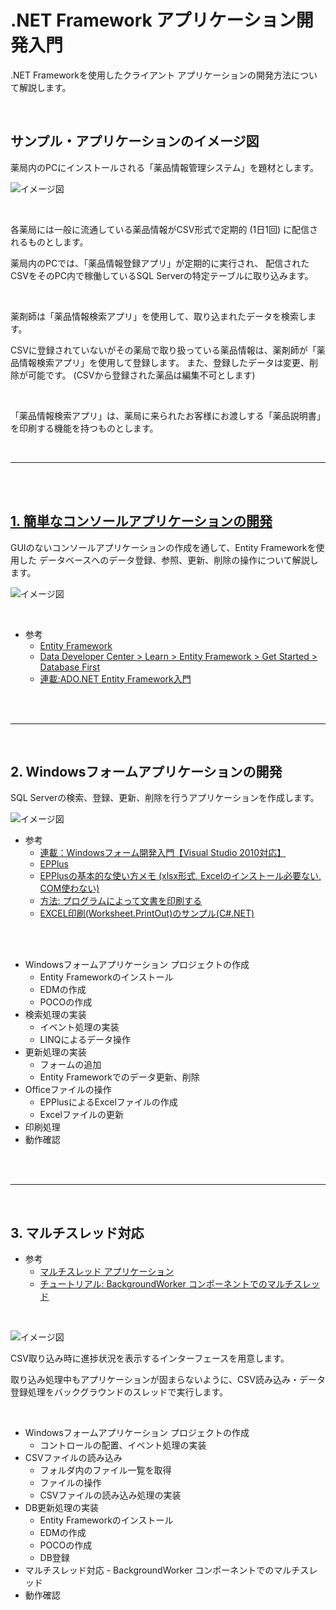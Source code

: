 # .NET Framework アプリケーション開発入門

.NET Frameworkを使用したクライアント アプリケーションの開発方法について解説します。

<br>

## サンプル・アプリケーションのイメージ図

薬局内のPCにインストールされる「薬品情報管理システム」を題材とします。

![イメージ図](images/image1.png)

<br>

各薬局には一般に流通している薬品情報がCSV形式で定期的 (1日1回) に配信されるものとします。

薬局内のPCでは、「薬品情報登録アプリ」が定期的に実行され、
配信されたCSVをそのPC内で稼働しているSQL Serverの特定テーブルに取り込みます。

<br>

薬剤師は「薬品情報検索アプリ」を使用して、取り込まれたデータを検索します。

CSVに登録されていないがその薬局で取り扱っている薬品情報は、薬剤師が「薬品情報検索アプリ」を使用して登録します。
また、登録したデータは変更、削除が可能です。
(CSVから登録された薬品は編集不可とします)

<br>

「薬品情報検索アプリ」は、薬局に来られたお客様にお渡しする「薬品説明書」を印刷する機能を持つものとします。

<br>

------

<br>
<br>

## [1. 簡単なコンソールアプリケーションの開発](./classic-001.html)

GUIのないコンソールアプリケーションの作成を通して、Entity Frameworkを使用した
データベースへのデータ登録、参照、更新、削除の操作について解説します。

![イメージ図](images/image2.png)

<br>

* 参考
  - [Entity Framework](https://msdn.microsoft.com/ja-jp/data/ef)
  - [Data Developer Center > Learn > Entity Framework > Get Started > Database First](https://msdn.microsoft.com/en-us/data/jj206878)
  - [連載:ADO.NET Entity Framework入門](http://www.atmarkit.co.jp/fdotnet/ef4basic/index/index.html)

<br>
<br>

------
<br>

## 2. Windowsフォームアプリケーションの開発

SQL Serverの検索、登録、更新、削除を行うアプリケーションを作成します。

![イメージ図](images/image3.png)

* 参考
  - [連載：Windowsフォーム開発入門【Visual Studio 2010対応】](http://www.atmarkit.co.jp/fdotnet/chushin/introwinform_index/index.html)
  - [EPPlus](http://epplus.codeplex.com/)
  - [EPPlusの基本的な使い方メモ (xlsx形式, Excelのインストール必要ない, COM使わない)](http://devlights.hatenablog.com/entry/2015/04/02/062545)
  - [方法: プログラムによって文書を印刷する](https://msdn.microsoft.com/ja-jp/library/b9f0ke7y.aspx)
  - [EXCEL印刷(Worksheet.PrintOut)のサンプル(C#.NET)](http://homepage2.nifty.com/nonnon/SoftSample/CS.NET/SampleExcelPrint.html)

<br>
<br>

* Windowsフォームアプリケーション プロジェクトの作成
  - Entity Frameworkのインストール
  - EDMの作成
  - POCOの作成
* 検索処理の実装
  - イベント処理の実装
  - LINQによるデータ操作
* 更新処理の実装
  - フォームの追加
  - Entity Frameworkでのデータ更新、削除
* Officeファイルの操作
  - EPPlusによるExcelファイルの作成
  - Excelファイルの更新
* 印刷処理
* 動作確認

<br>
<br>

-------

<br>

## 3. マルチスレッド対応

* 参考
  - [マルチスレッド アプリケーション](https://msdn.microsoft.com/ja-jp/library/ck8bc5c6.aspx)
  - [チュートリアル: BackgroundWorker コンポーネントでのマルチスレッド](https://msdn.microsoft.com/ja-jp/library/ywkkz4s1.aspx)

<br>

![イメージ図](images/image4.png)

CSV取り込み時に進捗状況を表示するインターフェースを用意します。

取り込み処理中もアプリケーションが固まらないように、CSV読み込み・データ登録処理をバックグラウンドのスレッドで実行します。

<br>

* Windowsフォームアプリケーション プロジェクトの作成
  - コントロールの配置、イベント処理の実装
* CSVファイルの読み込み
  - フォルダ内のファイル一覧を取得
  - ファイルの操作
  - CSVファイルの読み込み処理の実装
* DB更新処理の実装
  - Entity Frameworkのインストール
  - EDMの作成
  - POCOの作成
  - DB登録
* マルチスレッド対応 - BackgroundWorker コンポーネントでのマルチスレッド
* 動作確認
